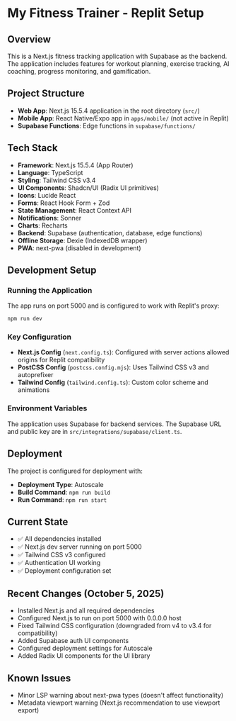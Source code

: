 # My Fitness Trainer - Replit Setup

## Overview
This is a Next.js fitness tracking application with Supabase as the backend. The application includes features for workout planning, exercise tracking, AI coaching, progress monitoring, and gamification.

## Project Structure
- **Web App**: Next.js 15.5.4 application in the root directory (`src/`)
- **Mobile App**: React Native/Expo app in `apps/mobile/` (not active in Replit)
- **Supabase Functions**: Edge functions in `supabase/functions/`

## Tech Stack
- **Framework**: Next.js 15.5.4 (App Router)
- **Language**: TypeScript
- **Styling**: Tailwind CSS v3.4
- **UI Components**: Shadcn/UI (Radix UI primitives)
- **Icons**: Lucide React
- **Forms**: React Hook Form + Zod
- **State Management**: React Context API
- **Notifications**: Sonner
- **Charts**: Recharts
- **Backend**: Supabase (authentication, database, edge functions)
- **Offline Storage**: Dexie (IndexedDB wrapper)
- **PWA**: next-pwa (disabled in development)

## Development Setup

### Running the Application
The app runs on port 5000 and is configured to work with Replit's proxy:
```bash
npm run dev
```

### Key Configuration
- **Next.js Config** (`next.config.ts`): Configured with server actions allowed origins for Replit compatibility
- **PostCSS Config** (`postcss.config.mjs`): Uses Tailwind CSS v3 and autoprefixer
- **Tailwind Config** (`tailwind.config.ts`): Custom color scheme and animations

### Environment Variables
The application uses Supabase for backend services. The Supabase URL and public key are in `src/integrations/supabase/client.ts`.

## Deployment
The project is configured for deployment with:
- **Deployment Type**: Autoscale
- **Build Command**: `npm run build`
- **Run Command**: `npm run start`

## Current State
- ✅ All dependencies installed
- ✅ Next.js dev server running on port 5000
- ✅ Tailwind CSS v3 configured
- ✅ Authentication UI working
- ✅ Deployment configuration set

## Recent Changes (October 5, 2025)
- Installed Next.js and all required dependencies
- Configured Next.js to run on port 5000 with 0.0.0.0 host
- Fixed Tailwind CSS configuration (downgraded from v4 to v3.4 for compatibility)
- Added Supabase auth UI components
- Configured deployment settings for Autoscale
- Added Radix UI components for the UI library

## Known Issues
- Minor LSP warning about next-pwa types (doesn't affect functionality)
- Metadata viewport warning (Next.js recommendation to use viewport export)

